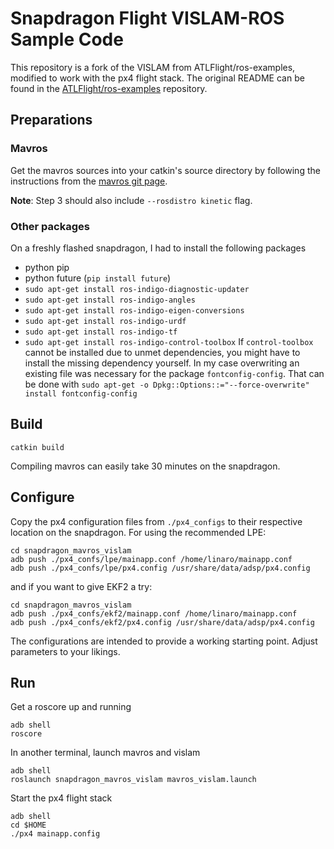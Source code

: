 # Snapdragon Flight VISLAM-ROS Sample Code
This repository is a fork of the VISLAM from ATLFlight/ros-examples, modified to work with the px4 flight stack. The original README can be found in the [ATLFlight/ros-examples](https://github.com/ATLFlight/ros-examples/blob/master/README.md) repository.

## Preparations
### Mavros
Get the mavros sources into your catkin's source directory by following the instructions from the [mavros git page](https://github.com/mavlink/mavros/tree/master/mavros#source-installation).

**Note**: Step 3 should also include `--rosdistro kinetic` flag.

### Other packages
On a freshly flashed snapdragon, I had to install the following packages
* python pip
* python future (`pip install future`)
* `sudo apt-get install ros-indigo-diagnostic-updater`
* `sudo apt-get install ros-indigo-angles`
* `sudo apt-get install ros-indigo-eigen-conversions`
* `sudo apt-get install ros-indigo-urdf`
* `sudo apt-get install ros-indigo-tf`
* `sudo apt-get install ros-indigo-control-toolbox`
  If `control-toolbox` cannot be installed due to unmet dependencies, you might have to install the missing dependency yourself. In my case overwriting an existing file was necessary for the package `fontconfig-config`. That can be done with
  `sudo apt-get -o Dpkg::Options::="--force-overwrite" install fontconfig-config`

## Build
`catkin build`

Compiling mavros can easily take 30 minutes on the snapdragon.


## Configure
Copy the px4 configuration files from `./px4_configs` to their respective location on the snapdragon. For using the recommended LPE:
```
cd snapdragon_mavros_vislam
adb push ./px4_confs/lpe/mainapp.conf /home/linaro/mainapp.conf
adb push ./px4_confs/lpe/px4.config /usr/share/data/adsp/px4.config
```

and if you want to give EKF2 a try:
```
cd snapdragon_mavros_vislam
adb push ./px4_confs/ekf2/mainapp.conf /home/linaro/mainapp.conf
adb push ./px4_confs/ekf2/px4.config /usr/share/data/adsp/px4.config
```

The configurations are intended to provide a working starting point. Adjust parameters to your likings.

## Run
Get a roscore up and running
```
adb shell
roscore
```

In another terminal, launch mavros and vislam
```
adb shell
roslaunch snapdragon_mavros_vislam mavros_vislam.launch
```

Start the px4 flight stack
```
adb shell
cd $HOME
./px4 mainapp.config
```
